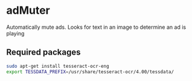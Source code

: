 # adMuter
Automatically mute ads. Looks for text in an image to determine an ad is playing

## Required packages

``` bash
sudo apt-get install tesseract-ocr-eng
export TESSDATA_PREFIX=/usr/share/tesseract-ocr/4.00/tessdata/
```

